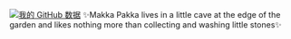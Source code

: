 [![我的 GitHub 数据](https://github-readme-stats.vercel.app/api?username=Maka8ka)]()
✨Makka Pakka lives in a little cave at the edge of the garden and likes nothing more than collecting and washing little stones✨
<!--
**Maka8ka/Maka8ka** is a ✨ _special_ ✨ repository because its `README.md` (this file) appears on your GitHub profile.

Here are some ideas to get you started:

- 🔭 I’m currently working on ...
- 🌱 I’m currently learning ...
- 👯 I’m looking to collaborate on ...
- 🤔 I’m looking for help with ...
- 💬 Ask me about ...
- 📫 How to reach me: ...
- 😄 Pronouns: ...
- ⚡ Fun fact: ...
-->
